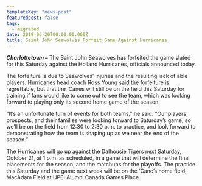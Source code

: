 ```yaml
---
templateKey: "news-post"
featuredpost: false
tags:
  - migrated
date: 2019-06-20T00:00:00.000Z
title: Saint John Seawolves Forfeit Game Against Hurricanes
---
```


***Charlottetown –*** The Saint John Seawolves has forfeited the game slated for this Saturday against the Holland Hurricanes, officials announced today.

The forfeiture is due to Seawolves’ injuries and the resulting lack of able players. Hurricanes head coach Ross Young said the forfeiture is regrettable, but that the ‘Canes will still be on the field this Saturday for training if fans would like to come out to see the team, which was looking forward to playing only its second home game of the season.

“It’s an unfortunate turn of events for both teams,” he said. “Our players, prospects, and their families were looking forward to Saturday’s game, so we’ll be on the field from 12:30 to 2:30 p.m. to practice, and look forward to demonstrating how the team is shaping up as we near the end of the season.”

The Hurricanes will go up against the Dalhousie Tigers next Saturday, October 21, at 1 p.m. as scheduled, in a game that will determine the final placements for the season, and the matchups for the playoffs. The practice this Saturday and the game next week will be on the ‘Cane’s home field, MacAdam Field at UPEI Alumni Canada Games Place.
